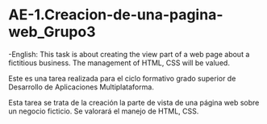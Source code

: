 # AE-1.Creacion-de-una-pagina-web_Grupo3

-English: This task is about creating the view part of a web page about a fictitious business. The management of HTML, CSS will be valued.

Este es una tarea realizada para el ciclo formativo grado superior de Desarrollo de Aplicaciones Multiplataforma.

Esta  tarea se trata de la creación la parte de vista de una página web sobre un negocio ficticio. Se valorará el manejo de HTML, CSS.  
